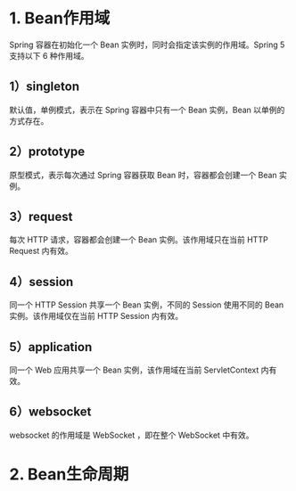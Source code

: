 # 1. Bean作用域
Spring 容器在初始化一个 Bean 实例时，同时会指定该实例的作用域。Spring 5 支持以下 6 种作用域。   
## 1）singleton  
默认值，单例模式，表示在 Spring 容器中只有一个 Bean 实例，Bean 以单例的方式存在。   
## 2）prototype
原型模式，表示每次通过 Spring 容器获取 Bean 时，容器都会创建一个 Bean 实例。
## 3）request
每次 HTTP 请求，容器都会创建一个 Bean 实例。该作用域只在当前 HTTP Request 内有效。
## 4）session
同一个 HTTP Session 共享一个 Bean 实例，不同的 Session 使用不同的 Bean 实例。该作用域仅在当前 HTTP Session 内有效。
## 5）application
同一个 Web 应用共享一个 Bean 实例，该作用域在当前 ServletContext 内有效。
## 6）websocket
websocket 的作用域是 WebSocket ，即在整个 WebSocket 中有效。

# 2. Bean生命周期
